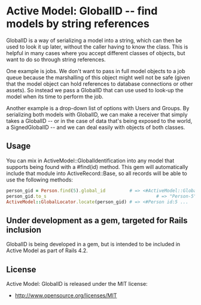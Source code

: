 # Active Model: GlobalID -- find models by string references

GlobalID is a way of serializing a model into a string, which can then be used to look it up later,
without the caller having to know the class. This is helpful in many cases where you accept different
classes of objects, but want to do so through string references.

One example is jobs. We don't want to pass in full model objects to a job queue because the marshalling
of this object might well not be safe (given that the model object can hold references to database
connections or other assets). So instead we pass a GlobalID that can use used to look-up the model when
its time to perform the job.

Another example is a drop-down list of options with Users and Groups. By serializing both models with
GlobalID, we can make a receiver that simply takes a GlobalID -- or in the case of data that's being
exposed to the world, a SignedGlobalID -- and we can deal easily with objects of both classes.


## Usage

You can mix in ActiveModel::GlobalIdentification into any model that supports being found with a #find(id)
method. This gem will automatically include that module into ActiveRecord::Base, so all records will
be able to use the following methods:

``` ruby
person_gid = Person.find(5).global_id         # => <#ActiveModel::GlobalID ...
person_gid.to_s 					                    # => "Person-5"
ActiveModel::GlobalLocator.locate(person_gid) # => <#Person id:5 ...
```


## Under development as a gem, targeted for Rails inclusion

GlobalID is being developed in a gem, but is intended to be included in Active Model as part of Rails 4.2.

## License

Active Model: GlobalID is released under the MIT license:

* http://www.opensource.org/licenses/MIT
